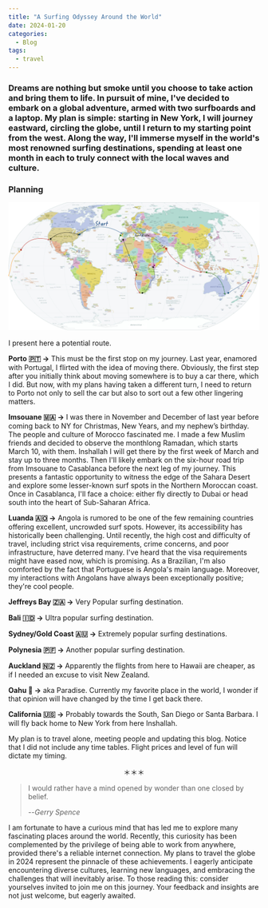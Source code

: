 ```yaml
---
title: "A Surfing Odyssey Around the World"
date: 2024-01-20
categories:
  - Blog
tags:
  - travel
---
```

### Dreams are nothing but smoke until you choose to take action and bring them to life. In pursuit of mine, I've decided to embark on a global adventure, armed with two surfboards and a laptop. My plan is simple: starting in New York, I will journey eastward, circling the globe, until I return to my starting point from the west. Along the way, I'll immerse myself in the world's most renowned surfing destinations, spending at least one month in each to truly connect with the local waves and culture.

### Planning

![route map around the world](/assets/images/240120-World_Map_political.png)

I present here a potential route.

**Porto 🇵🇹 ->** This must be the first stop on my journey. Last year, enamored with Portugal, I flirted with the idea of moving there. Obviously, the first step after you initially think about moving somewhere is to buy a car there, which I did. But now, with my plans having taken a different turn, I need to return to Porto not only to sell the car but also to sort out a few other lingering matters.

**Imsouane 🇲🇦 ->** I was there in November and December of last year before coming back to NY for Christmas, New Years, and my nephew’s birthday. The people and culture of Morocco fascinated me. I made a few Muslim friends and decided to observe the monthlong Ramadan, which starts March 10, with them. Inshallah I will get there by the first week of March and stay up to three months. Then I'll likely embark on the six-hour road trip from Imsouane to Casablanca before the next leg of my journey. This presents a fantastic opportunity to witness the edge of the Sahara Desert and explore some lesser-known surf spots in the Northern Moroccan coast. Once in Casablanca, I'll face a choice: either fly directly to Dubai or head south into the heart of Sub-Saharan Africa.

**Luanda 🇦🇴 ->** Angola is rumored to be one of the few remaining countries offering excellent, uncrowded surf spots. However, its accessibility has historically been challenging. Until recently, the high cost and difficulty of travel, including strict visa requirements, crime concerns, and poor infrastructure, have deterred many. I've heard that the visa requirements might have eased now, which is promising. As a Brazilian, I'm also comforted by the fact that Portuguese is Angola's main language. Moreover, my interactions with Angolans have always been exceptionally positive; they're cool people.

**Jeffreys Bay 🇿🇦 ->** Very Popular surfing destination.

**Bali 🇮🇩 ->** Ultra popular surfing destination.

**Sydney/Gold Coast 🇦🇺 ->** Extremely popular surfing destinations.

**Polynesia 🇵🇫 ->** Another popular surfing destination.

**Auckland 🇳🇿 ->** Apparently the flights from here to Hawaii are cheaper, as if I needed an excuse to visit New Zealand.

**Oahu 🌺 ->** aka Paradise. Currently my favorite place in the world, I wonder if that opinion will have changed by the time I get back there.

**California 🇺🇸 ->** Probably towards the South, San Diego or Santa Barbara. I will fly back home to New York from here Inshallah.

My plan is to travel alone, meeting people and updating this blog. Notice that I did not include any time tables. Flight prices and level of fun will dictate my timing.  

<div style="text-align:center">＊＊＊</div>

> I would rather have a mind opened by wonder than one closed by belief.
>
> --<cite>Gerry Spence</cite>

I am fortunate to have a curious mind that has led me to explore many fascinating places around the world. Recently, this curiosity has been complemented by the privilege of being able to work from anywhere, provided there's a reliable internet connection. My plans to travel the globe in 2024 represent the pinnacle of these achievements. I eagerly anticipate encountering diverse cultures, learning new languages, and embracing the challenges that will inevitably arise. To those reading this: consider yourselves invited to join me on this journey. Your feedback and insights are not just welcome, but eagerly awaited.